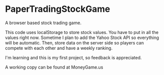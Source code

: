 PaperTradingStockGame
=====================

A browser based stock trading game.

This code uses localStorage to store stock values. You have to put in all the values right now.
Sometime I plan to add the Yahoo Stock API so everything will be automatic.
Then, store data on the server side so players can compete with each other and have a weekly ranking.

I'm learning and this is my first project, so feedback is appreciated.

A working copy can be found at MoneyGame.us


